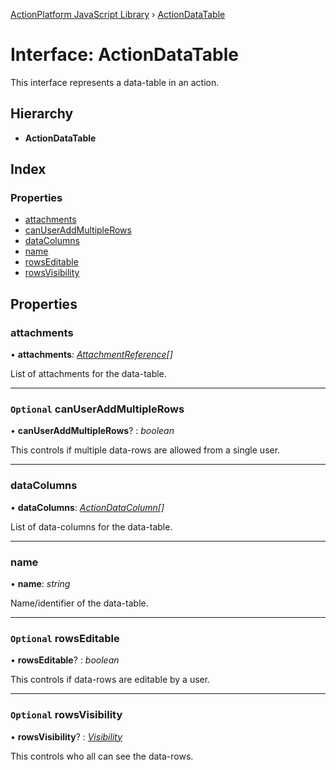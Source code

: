[ActionPlatform JavaScript Library](../README.md) › [ActionDataTable](actiondatatable.md)

# Interface: ActionDataTable

This interface represents a data-table in an action.

## Hierarchy

* **ActionDataTable**

## Index

### Properties

* [attachments](actiondatatable.md#attachments)
* [canUserAddMultipleRows](actiondatatable.md#optional-canuseraddmultiplerows)
* [dataColumns](actiondatatable.md#datacolumns)
* [name](actiondatatable.md#name)
* [rowsEditable](actiondatatable.md#optional-rowseditable)
* [rowsVisibility](actiondatatable.md#optional-rowsvisibility)

## Properties

###  attachments

• **attachments**: *[AttachmentReference](attachmentreference.md)[]*

List of attachments for the data-table.

___

### `Optional` canUserAddMultipleRows

• **canUserAddMultipleRows**? : *boolean*

This controls if multiple data-rows are allowed from a single user.

___

###  dataColumns

• **dataColumns**: *[ActionDataColumn](actiondatacolumn.md)[]*

List of data-columns for the data-table.

___

###  name

• **name**: *string*

Name/identifier of the data-table.

___

### `Optional` rowsEditable

• **rowsEditable**? : *boolean*

This controls if data-rows are editable by a user.

___

### `Optional` rowsVisibility

• **rowsVisibility**? : *[Visibility](../enums/visibility.md)*

This controls who all can see the data-rows.
